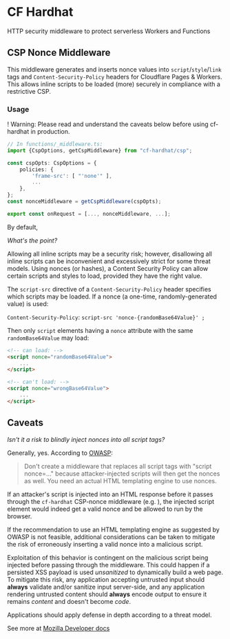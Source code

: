 # CF Hardhat
HTTP security middleware to protect serverless Workers and Functions

## CSP Nonce Middleware
This middleware generates and inserts nonce values into `script`/`style`/`link` tags and `Content-Security-Policy` headers for Cloudflare Pages & Workers. This allows inline scripts to be loaded (more) securely in compliance with a restrictive CSP.

### Usage
! Warning: Please read and understand the caveats below before using cf-hardhat in production. 

```typescript
// In functions/_middleware.ts:
import {CspOptions, getCspMiddleware} from "cf-hardhat/csp";

const cspOpts: CspOptions = {
    policies: {
        'frame-src': [ "'none'" ],
        ...   
    },
};
const nonceMiddleware = getCspMiddleware(cspOpts);

export const onRequest = [..., nonceMiddleware, ...];
```

By default, 

*What's the point?* 

Allowing all inline scripts may be a security risk; however, disallowing all inline scripts can be inconvenient and excessively strict for some threat models. Using nonces (or hashes), a Content Security Policy can allow certain scripts and styles to load, provided they have the right value.

The `script-src` directive of a `Content-Security-Policy` header specifies which scripts may be loaded. If a nonce (a one-time, randomly-generated value) is used:

`Content-Security-Policy`: `script-src 'nonce-{randomBase64Value}' ;`

Then only `script` elements having a `nonce` attribute with the same `randomBase64Value` may load:

```html
<!-- can load: -->
<script nonce="randomBase64Value">
    ...
</script>

<!-- can't load: -->
<script nonce="wrongBase64Value">
    ...
</script>
```

## Caveats
*Isn't it a risk to blindly inject nonces into all script tags?*

Generally, yes. According to [OWASP](https://cheatsheetseries.owasp.org/cheatsheets/Content_Security_Policy_Cheat_Sheet.html):

>Don't create a middleware that replaces all script tags with "script nonce=..." because attacker-injected scripts will then get the nonces as well. You need an actual HTML templating engine to use nonces.

If an attacker's script is injected into an HTML response before it passes through the `cf-hardhat` CSP-nonce middleware (e.g. ), the injected script element would indeed get a valid nonce and be allowed to run by the browser. 

If the recommendation to use an HTML templating engine as suggested by OWASP is not feasible, additional considerations can be taken to mitigate the risk of erroneously inserting a valid nonce into a malicious script.

Exploitation of this behavior is contingent on the malicious script being injected before passing through the middleware. This could happen if a persisted XSS payload is used *unsanitized* to dynamically build a web page. To mitigate this risk, any application accepting untrusted input should **always** validate and/or sanitize input server-side, and any application rendering untrusted content should **always** encode output to ensure it remains *content* and doesn't become *code*.


Applications should apply defense in depth according to a threat model. 

See more at [Mozilla Developer docs](https://developer.mozilla.org/en-US/docs/Web/HTTP/Headers/Content-Security-Policy/script-src)